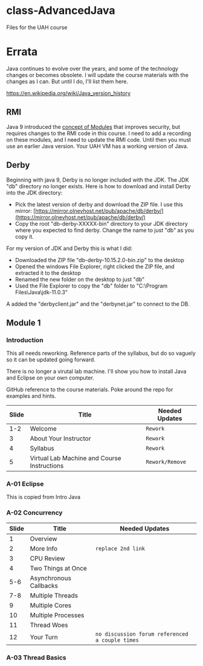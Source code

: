 # class-AdvancedJava
Files for the UAH course

# Errata

Java continues to evolve over the years, and some of the technology changes or becomes obsolete. I will
update the course materials with the changes as I can. But until I do, I'll list them here.

https://en.wikipedia.org/wiki/Java_version_history

## RMI

Java 9 introduced the [concept of Modules](https://www.oracle.com/corporate/features/understanding-java-9-modules.html) that improves security, but requires changes to the RMI code in this course. I need to add a recording on these modules, and I need to update the RMI code. Until then you must use an earlier Java version. Your UAH VM has a working version of Java.

## Derby

Beginning with java 9, Derby is no longer included with the JDK. The JDK "db" directory no longer exists. Here is how to download and install Derby into the JDK directory:

  - Pick the latest version of derby and download the ZIP file. I use this mirror: [https://mirror.olnevhost.net/pub/apache/db/derby/](https://mirror.olnevhost.net/pub/apache/db/derby/)
  - Copy the root "db-derby-XXXXX-bin" directory to your JDK directory where you expected to find derby. Change the name to just "db" as you copy it.
  
For my version of JDK and Derby this is what I did: 
  - Downloaded the ZIP file "db-derby-10.15.2.0-bin.zip" to the desktop
  - Opened the windows File Explorer, right clicked the ZIP file, and extracted it to the desktop
  - Renamed the new folder on the desktop to just "db"
  - Used the File Explorer to copy the "db" folder to "C:\Program Files\Java\jdk-11.0.3"

A added the "derbyclient.jar" and the "derbynet.jar" to connect to the DB.

## Module 1 
### Introduction

This all needs reworking. Reference parts of the syllabus, but do so vaguely so it can be updated going forward.

There is no longer a virutal lab machine. I'll show you how to install Java and Eclipse on your own computer.

GitHub reference to the course materials. Poke around the repo for examples and hints.

| Slide | Title | Needed Updates |
| ----- | ----- | -----          |
| 1-2   | Welcome                | `Rework` |
| 3     | About Your Instructor  | `Rework` |
| 4     | Syllabus               | `Rework` |
| 5     | Virtual Lab Machine and Course Instructions | `Rework/Remove` |

### A-01 Eclipse

This is copied from Intro Java

### A-02 Concurrency
| Slide | Title | Needed Updates |
| ----- | ----- | -----          |
| 1 | Overview                | |
| 2 | More Info | `replace 2nd link` |
| 3 | CPU Review | |
| 4 | Two Things at Once | |
| 5-6 | Asynchronous Callbacks | |
| 7-8 | Multiple Threads | |
| 9 | Multiple Cores | |
| 10 | Multiple Processes | |
| 11 | Thread Woes | |
| 12 | Your Turn | `no discussion forum referenced a couple times` |

### A-03 Thread Basics
